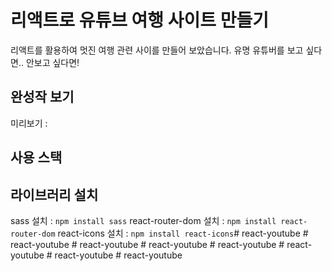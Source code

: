 # 리액트로 유튜브 여행 사이트 만들기

리액트를 활용하여 멋진 여행 관련 사이를 만들어 보았습니다.
유명 유튜버를 보고 싶다면.. 안보고 싶다면!


## 완성작 보기
미리보기 : 

## 사용 스택

## 라이브러리 설치
sass 설치 : `npm install sass`
react-router-dom 설치 : `npm install react-router-dom`
react-icons 설치 : `npm install react-icons`#   r e a c t - y o u t u b e  
 #   r e a c t - y o u t u b e  
 #   r e a c t - y o u t u b e  
 #   r e a c t - y o u t u b e  
 #   r e a c t - y o u t u b e  
 #   r e a c t - y o u t u b e  
 #   r e a c t - y o u t u b e  
 #   r e a c t - y o u t u b e  
 